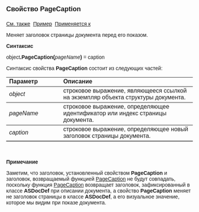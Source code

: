 <html>
<head>
<title>Структура документа\PageCaption</title>
</head>

<body>

<p><strong><font size="4" face="Arial">Свойство PageCaption<br>
<br>
</font></strong><font face="Arial"><a href="../ASDocStructure.html">См. также</a>&nbsp;
<u>Пример</u>&nbsp; <a href="../ASDocStructure.html">Применяется к</a></font></p>

<p class="label"><font face="Arial">Меняет заголовок страницы документа перед его показом. 
    </font></p>

<p class="label"><b><font face="Arial">Синтаксис</font></b></p>

<p><font face="Arial">object<strong>.PageCaption(</strong><em>pageName</em><strong>) </strong>
    = caption</font></p>

<p><font face="Arial">Синтаксис свойства <strong>PageCaption</strong>
состоит из следующих частей:</font></p>

<table border="1" cellPadding="5" cols="2" frame="below" rules="rows">
<TBODY>
  <tr vAlign="top">
    <td class="label" width="29%"><font face="Arial"><b>Параметр</b></font></td>
    <td class="label" width="71%"><font face="Arial"><strong>Описание</strong></font></td>
  </tr>
  <tr>
    <td width="29%"><em><font face="Arial">object</font></em></td>
    <td width="71%"><font face="Arial">строковое выражение, являющееся 
	ссылкой на экземпляр объекта структуры документа.</font></td>
  </tr>
    <tr>
    <td width="29%"><em><font face="Arial">pageName</font></em></td>
    <td width="71%"><font face="Arial">строковое выражение, определяющее идентификатор 
        или индекс страницы документа.</font></td>
    </tr>
    <tr>
    <td width="29%"><em><font face="Arial">caption</font></em></td>
    <td width="71%"><font face="Arial">строковое выражение, определяющее новый 
        заголовок страницы документа.</font></td>
    </tr>
</TBODY>
</table>

<p class="label">&nbsp;</p>
    <p class="label"><font face="Arial"><b>Примечание</b></font></p>
    <p class="label"><font face="Arial">Заметим, что заголовок, установленный свойством
        <strong>PageCaption</strong> 
                                                    и заголовок, возвращаемый функцией <a href="../Functions/DocumentsCirculation/DocPageCaption.html">PageCaption</a> 
                                                    не будут совпадать, поскольку функция <a href="../Functions/DocumentsCirculation/DocPageCaption.html">PageCaption</a> 
                                                    возвращает заголовок, зафиксированный в классе 
        <strong>ASDocDef</strong> при описании документа, а свойство <strong>PageCaption</strong> меняет 
                                                    не заголовок страницы в классе 
        <strong>ASDocDef</strong>, а его визуальное значение, которое мы видим при показе документа. </font></p>

</body>
</html>
